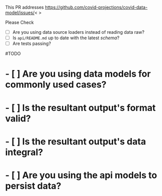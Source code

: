This PR addresses
https://github.com/covid-projections/covid-data-model/issues/< >


Please Check
- [ ] Are you using data source loaders instead of reading data raw?
- [ ] Is `api/README.md` up to date with the latest *schema*?
- [ ] Are tests passing?

#TODO
# - [ ] Are you using data models for commonly used cases?
# - [ ] Is the resultant output's format valid?
# - [ ] Is the resultant output's data integral?
# - [ ] Are you using the api models to persist data?
